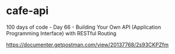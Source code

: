 # cafe-api
100 days of code - Day 66 - Building Your Own API (Application Programming Interface) with RESTful Routing

https://documenter.getpostman.com/view/20137768/2s93CKPZfm
